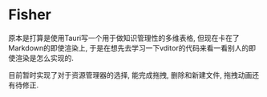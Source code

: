 # Fisher
原本是打算是使用Tauri写一个用于做知识管理性的多维表格, 但现在卡在了Markdown的即使渲染上, 于是在想先去学习一下vditor的代码来看一看别人的即使渲染是怎么实现的.

目前暂时实现了对于资源管理器的选择, 能完成拖拽, 删除和新建文件, 拖拽动画还有待修正.
